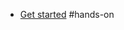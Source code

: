 - [Get started](https://docs.aws.amazon.com/autoscaling/ec2/userguide/create-launch-template.html) #hands-on
